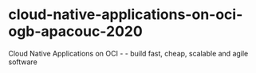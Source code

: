 # cloud-native-applications-on-oci-ogb-apacouc-2020
Cloud Native Applications on OCI - - build fast, cheap, scalable and agile software 
